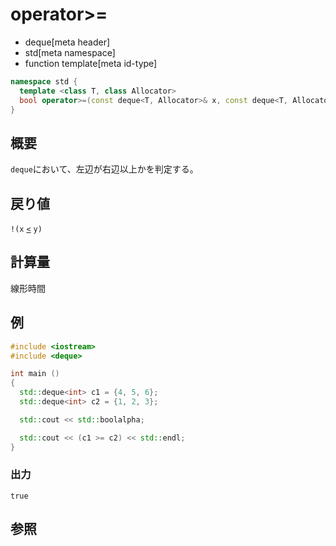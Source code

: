 # operator>=
* deque[meta header]
* std[meta namespace]
* function template[meta id-type]

```cpp
namespace std {
  template <class T, class Allocator>
  bool operator>=(const deque<T, Allocator>& x, const deque<T, Allocator>& y);
}
```

## 概要
`deque`において、左辺が右辺以上かを判定する。


## 戻り値
`!(x` [`<`](op_less.md) `y)`


## 計算量
線形時間


## 例
```cpp example
#include <iostream>
#include <deque>

int main ()
{
  std::deque<int> c1 = {4, 5, 6};
  std::deque<int> c2 = {1, 2, 3};

  std::cout << std::boolalpha;

  std::cout << (c1 >= c2) << std::endl;
}
```

### 出力
```
true
```

## 参照


